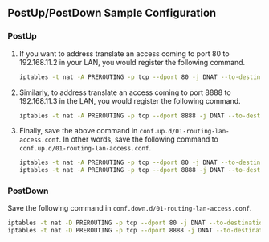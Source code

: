 ## PostUp/PostDown Sample Configuration
### PostUp
1. If you want to address translate an access coming to port 80 to 192.168.11.2 in your LAN, you would register the following command.

    ```sh
    iptables -t nat -A PREROUTING -p tcp --dport 80 -j DNAT --to-destination 192.168.11.2:80
    ```

1. Similarly, to address translate an access coming to port 8888 to 192.168.11.3 in the LAN, you would register the following command.

    ```sh
    iptables -t nat -A PREROUTING -p tcp --dport 8888 -j DNAT --to-destination 192.168.11.3:8888
    ```

1. Finally, save the above command in `conf.up.d/01-routing-lan-access.conf`. In other words, save the following command to `conf.up.d/01-routing-lan-access.conf`.

    ```sh
    iptables -t nat -A PREROUTING -p tcp --dport 80 -j DNAT --to-destination 192.168.11.2:80
    iptables -t nat -A PREROUTING -p tcp --dport 8888 -j DNAT --to-destination 192.168.11.3:8888
    ```

### PostDown
Save the following command in `conf.down.d/01-routing-lan-access.conf`.

```sh
iptables -t nat -D PREROUTING -p tcp --dport 80 -j DNAT --to-destination 192.168.11.2:80
iptables -t nat -D PREROUTING -p tcp --dport 8888 -j DNAT --to-destination 192.168.11.3:8888
```
